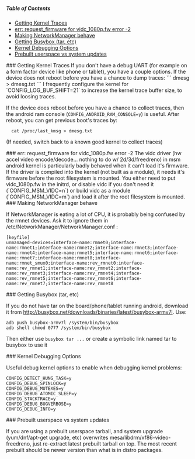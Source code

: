 ##### Table of Contents  
* [Getting Kernel Traces](#kerneltraces)
* [err: request_firmware for vidc_1080p.fw error -2](#vidcfwerr)
* [Making NetworkManager behave](#networkmanager)
* [Getting Busybox (tar, etc)](#busybox)
* [Kernel Debugging Options](#kerneldbgopt)
* [Prebuilt userspace vs system updates](#prebuiltupdate)

<a name="kerneltraces"/>
### Getting Kernel Traces
If you don't have a debug UART (for example on a form factor device like phone or tablet), you have a couple options.  If the device does not reboot before you have a chance to dump traces:
```
  dmesg > dmesg.txt
```
I frequently configure the kernel for `CONFIG_LOG_BUF_SHIFT=21` to increase the kernel trace buffer size, to avoid loosing traces.

If the device does reboot before you have a chance to collect traces, then the android ram console (`CONFIG_ANDROID_RAM_CONSOLE=y`) is useful.  After reboot, you can get previous boot's traces by:
```
  cat /proc/last_kmsg > dmesg.txt
```
(If needed, switch back to a known good kernel to collect traces)

<a name="vidcfwerr"/>
### err: request_firmware for vidc_1080p.fw error -2
The vidc driver (hw accel video encode/decode... nothing to do w/ 2d/3d/freedreno) in msm android kernel is particularly badly behaved when it can't load it's firmware.  If the driver is compiled into the kernel (not built as a module), it needs it's firmware before the root filesystem is mounted.  You either need to put vidc_1080p.fw in the initrd, or disable vidc if you don't need it (`CONFIG_MSM_VIDC=n`) or build vidc as a module (`CONFIG_MSM_VIDC=m`) and load it after the root filesystem is mounted.

<a name="networkmanager"/>
### Making NetworkManager behave

If NetworkManager is eating a lot of CPU, it is probably being confused by the rmnet devices. Ask it to ignore them in /etc/NetworkManager/NetworkManager.conf :

    [keyfile]
    unmanaged-devices=interface-name:rmnet0;interface-name:rmnet1;interface-name:rmnet2;interface-name:rmnet3;interface-name:rmnet4;interface-name:rmnet5;interface-name:rmnet6;interface-name:rmnet7;interface-name:rmnet8;interface-name:rmnet_smux0;interface-name:rev_rmnet0;interface-name:rev_rmnet1;interface-name:rev_rmnet2;interface-name:rev_rmnet3;interface-name:rev_rmnet4;interface-name:rev_rmnet5;interface-name:rev_rmnet6;interface-name:rev_rmnet7;interface-name:rev_rmnet8

<a name="busybox"/>
### Getting Busybox (tar, etc)

If you do not have tar on the board/phone/tablet running android, download it from http://busybox.net/downloads/binaries/latest/busybox-armv7l. Use: 

    adb push busybox-armv7l /system/bin/busybox
    adb shell chmod 0777 /system/bin/busybox

Then either use `busybox tar ...` or create a symbolic link named tar to busybox to use it

<a name="kerneldbgopt"/>
### Kernel Debugging Options

Useful debug kernel options to enable when debugging kernel problems:

    CONFIG_DETECT_HUNG_TASK=y
    CONFIG_DEBUG_SPINLOCK=y
    CONFIG_DEBUG_MUTEXES=y
    CONFIG_DEBUG_ATOMIC_SLEEP=y
    CONFIG_STACKTRACE=y
    CONFIG_DEBUG_BUGVERBOSE=y
    CONFIG_DEBUG_INFO=y

<a name="prebuiltupdate"/>
### Prebuilt userspace vs system updates

If you are using a prebuilt userspace tarball, and system upgrade (yum/dnf/apt-get upgrade, etc) overwrites mesa/libdrm/xf86-video-freedreno, just re-extract latest prebuilt tarball on top.  The most recent prebuilt should be newer version than what is in distro packages.
